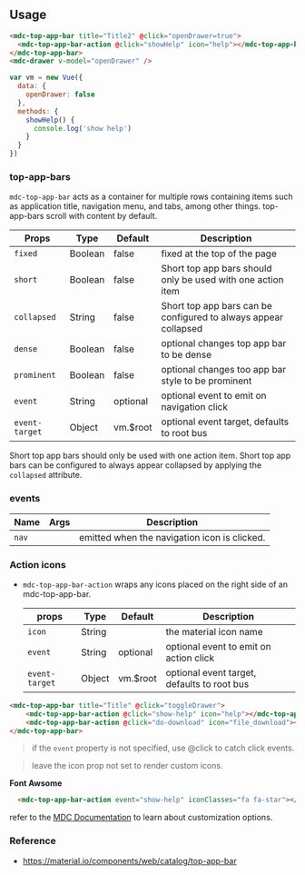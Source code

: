 ## Usage

```html
<mdc-top-app-bar title="Title2" @click="openDrawer=true">
  <mdc-top-app-bar-action @click="showHelp" icon="help"></mdc-top-app-bar-action>
</mdc-top-app-bar>
<mdc-drawer v-model="openDrawer" />
```

```javascript
var vm = new Vue({
  data: {
    openDrawer: false
  },
  methods: {
    showHelp() {
      console.log('show help')
    }
  }
})
```

### top-app-bars

`mdc-top-app-bar` acts as a container for multiple rows containing items such as
application title, navigation menu, and tabs, among other things.
top-app-bars scroll with content by default.

| Props          | Type    | Default  | Description                                                     |
| -------------- | ------- | -------- | --------------------------------------------------------------- |
| `fixed`        | Boolean | false    | fixed at the top of the page                                    |
| `short`        | Boolean | false    | Short top app bars should only be used with one action item     |
| `collapsed`    | String  | false    | Short top app bars can be configured to always appear collapsed |
| `dense`        | Boolean | false    | optional changes top app bar to be dense                        |
| `prominent`    | Boolean | false    | optional changes too app bar style to be prominent              |
| `event`        | String  | optional | optional event to emit on navigation click                      |
| `event-target` | Object  | vm.$root | optional event target, defaults to root bus                     |

Short top app bars should only be used with one action item.
Short top app bars can be configured to always appear collapsed by applying the `collapsed` attribute.

### events

| Name  | Args | Description                                  |
| ----- | ---- | -------------------------------------------- |
| `nav` |      | emitted when the navigation icon is clicked. |

### Action icons

* `mdc-top-app-bar-action` wraps any icons placed on the right side of an
  mdc-top-app-bar.

  | props          | Type   | Default  | Description                                 |
  | -------------- | ------ | -------- | ------------------------------------------- |
  | `icon`         | String |          | the material icon name                      |
  | `event`        | String | optional | optional event to emit on action click      |
  | `event-target` | Object | vm.$root | optional event target, defaults to root bus |

```html
<mdc-top-app-bar title="Title" @click="toggleDrawer">
    <mdc-top-app-bar-action @click="show-help" icon="help"></mdc-top-app-bar-action>
    <mdc-top-app-bar-action @click="do-download" icon="file_download"></mdc-top-app-bar-action>
</mdc-top-app-bar>
```

> if the `event` property is not specified, use @click to catch click events.

> leave the icon prop not set to render custom icons.

**Font Awsome**

```html
  <mdc-top-app-bar-action event="show-help" iconClasses="fa fa-star"></mdc-top-app-bar-action>
```

refer to the [MDC Documentation](https://material.io/components/web/catalog/toolbar/#flexible-toolbar-requires-javascript) to learn about customization options.

### Reference

* <https://material.io/components/web/catalog/top-app-bar>
